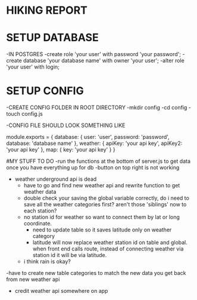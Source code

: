 # HIKING REPORT

# SETUP DATABASE
-IN POSTGRES
  -create role 'your user' with password 'your password';
  -create database 'your database name' with owner 'your user';
  -alter role 'your user' with login;
# SETUP CONFIG
-CREATE CONFIG FOLDER IN ROOT DIRECTORY
  -mkdir config
  -cd config
  -touch config.js

-CONFIG FILE SHOULD LOOK SOMETHING LIKE

  module.exports = {
  database: {
    user: 'user',
    password: 'password',
    database: 'database name'
  },
  weather: {
    apiKey: 'your api key',
    apiKey2: 'your api key'
  },
  map: {
    key: 'your api key'
  }
}


#MY STUFF TO DO
-run the functions at the bottom of server.js to get data once you have everything up for db
-button on top right is not working
- weather underground api is dead 
  - have to go and find new weather api and rewrite function to get weather data 
  - double check your saving the global variable correctly, do i need to save all the weather categories first? aren't those 'siblings' now to each station?
  - no station id for weather so want to connect them by lat or long coordinate. 
    - need to update table so it saves latitude only on weather category
    - latitude will now replace weather station id on table and global. when front end calls route, instead of connecting weather via station id it will be via latitude. 
  - i think rain is okay? 

-have to create new table categories to match the new data you get back from new weather api
- credit weather api somewhere on app
